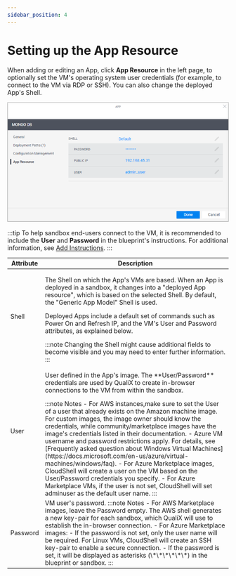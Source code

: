 ```yaml
---
sidebar_position: 4
---
```


# Setting up the App Resource

When adding or editing an App, click **App Resource** in the left page, to optionally set the VM's operating system user credentials (for example, to connect to the VM via RDP or SSH). You can also change the deployed App's Shell.

![](/Images/CloudShell-Portal/Manage/AppResource.png)
    
:::tip
To help sandbox end-users connect to the VM, it is recommended to include the **User** and **Password** in the blueprint's instructions. For additional information, see [Add Instructions](https://help.quali.com/Online%20Help/0.0/Portal/Content/CSP/LAB-MNG/Crt-Blprnt/Blprnt-Instr.htm).
:::
    
<table>
    <thead>
        <th>Attribute</th>
        <th>Description</th>
    </thead>
    <tbody>
        <tr>
            <td>Shell</td>
            <td>
                <p>The Shell on which the App's VMs are based. When an App is deployed in a sandbox, it changes into a "deployed App resource", which is based on the selected Shell. By default, the "Generic App Model" Shell is used.</p>
                <p>
                Deployed Apps include a default set of commands such as Power On and Refresh IP, and the VM's User and Password attributes, as explained below.
                </p>
:::note
Changing the Shell might cause additional fields to become visible and you may need to enter further information.
:::
            </td>
        </tr>
        <tr>
            <td>User</td>
            <td>
                <p>User defined in the App's image. The **User/Password** credentials are used by QualiX to create in-browser connections to the VM from within the sandbox.</p>
:::note Notes
- For AWS instances,make sure to set the User of a user that already exists on the Amazon machine image. For custom images, the image owner should know the credentials, while community/marketplace images have the image's credentials listed in their documentation.
- Azure VM username and password restrictions apply. For details, see [Frequently asked question about Windows Virtual Machines](https://docs.microsoft.com/en-us/azure/virtual-machines/windows/faq).
- For Azure Marketplace images, CloudShell will create a user on the VM based on the User/Password credentials you specify.
- For Azure Marketplace VMs, if the user is not set, CloudShell will set adminuser as the default user name.
:::
            </td>
        </tr>
        <tr>
            <td>Password</td>
            <td>
                VM user's password.
:::note Notes
- For AWS Marketplace images, leave the Password empty. The AWS shell generates a new key-pair for each sandbox, which QualiX will use to establish the in-browser connection.
- For Azure Marketplace images:
    - If the password is not set, only the user name will be required. For Linux VMs, CloudShell will create an SSH key-pair to enable a secure connection.
    - If the password is set, it will be displayed as asterisks (\*\*\*\*\*\*) in the blueprint or sandbox.
:::
            </td>
        </tr>
    </tbody>
</table>
    